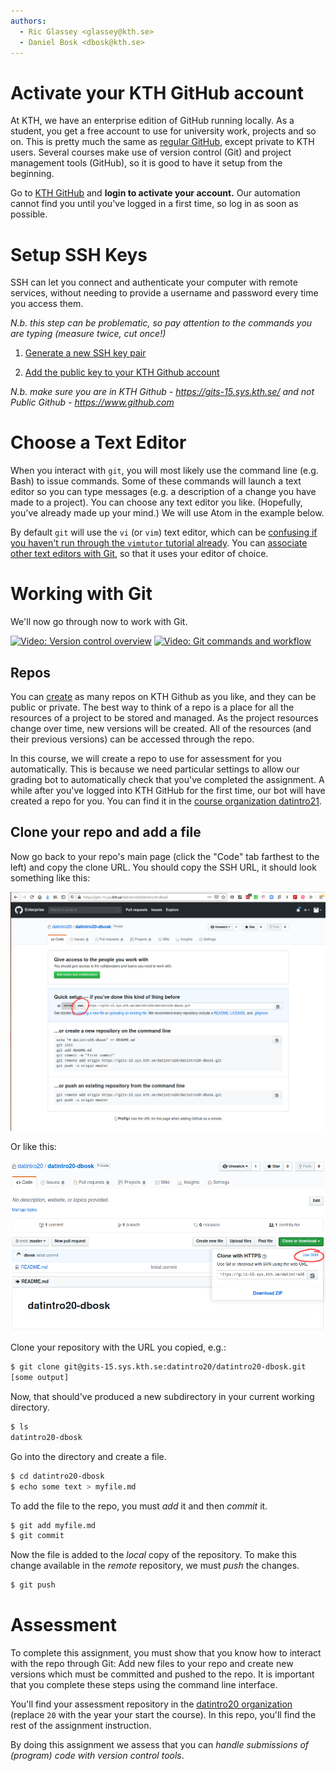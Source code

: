 ```yaml
---
authors:
  - Ric Glassey <glassey@kth.se>
  - Daniel Bosk <dbosk@kth.se>
---
```


# Activate your KTH GitHub account

At KTH, we have an enterprise edition of GitHub running locally. As a
student, you get a free account to use for university work, projects and
so on. This is pretty much the same as [regular GitHub][github], except
private to KTH users. Several courses make use of version control (Git)
and project management tools (GitHub), so it is good to have it setup
from the beginning.

Go to [KTH GitHub][gits] and **login to activate your account.** Our automation 
cannot find you until you've logged in a first time, so log in as soon as 
possible.

[github]: https://github.com
[gits]: https://gits-15.sys.kth.se/


# Setup SSH Keys

SSH can let you connect and authenticate your computer with remote services, 
without needing to provide a username and password every time you access them.

*N.b. this step can be problematic, so pay attention to the commands you
are typing (measure twice, cut once!)*

  1. [Generate a new SSH key pair][github-keypair]

  2. [Add the public key to your KTH Github account][github-addkeys]

[github-keypair]: https://help.github.com/articles/generating-a-new-ssh-key-and-adding-it-to-the-ssh-agent/

[github-addkeys]: https://help.github.com/articles/adding-a-new-ssh-key-to-your-github-account/

*N.b. make sure you are in KTH Github - https://gits-15.sys.kth.se/ and
not Public Github - https://www.github.com*


# Choose a Text Editor

When you interact with `git`, you will most likely use the command line
(e.g. Bash) to issue commands. Some of these commands will launch a text
editor so you can type messages (e.g. a description of a change you have
made to a project). You can choose any text editor you like. (Hopefully, you've 
already made up your mind.) We will use Atom in the example below.

By default `git` will use the `vi` (or `vim`) text editor, which can be 
[confusing if you haven't run through the `vimtutor` tutorial 
already][stackoverflow-exitvim]. You can [associate other text editors with 
Git][github-changeeditor], so that it uses your editor of choice.

[stackoverflow-exitvim]: https://stackoverflow.blog/2017/05/23/stack-overflow-helping-one-million-developers-exit-vim/

[github-changeeditor]: https://help.github.com/articles/associating-text-editors-with-git/


# Working with Git

We'll now go through now to work with Git.

[![Video: Version control overview][vcpic]][vcvid]
[![Video: Git commands and workflow][gitpic]][gitvid]

[vcpic]: https://img.youtube.com/vi/NZmD7uVDCAA/default.jpg
[vcvid]: https://eu.feedbackfruits.com/courses/activity-course/77c81f23-1fa9-4ea8-b72c-e1295ee80f55

[gitpic]: https://img.youtube.com/vi/gVtsRvTpsIM/default.jpg
[gitvid]: https://eu.feedbackfruits.com/courses/activity-course/c6643f70-2027-4a5c-af1f-85059cff7477

## Repos

You can [create][github-makerepo] as many repos on KTH Github as you like, and 
they can be public or private. The best way to think of a repo is a place for 
all the resources of a project to be stored and managed. As the project
resources change over time, new versions will be created. All of the
resources (and their previous versions) can be accessed through the
repo.

[github-makerepo]: https://help.github.com/articles/create-a-repo/

In this course, we will create a repo to use for assessment for you 
automatically. This is because we need particular settings to allow our grading 
bot to automatically check that you've completed the assignment. A while after 
you've logged into KTH GitHub for the first time, our bot will have created a 
repo for you. You can find it in the [course organization 
datintro21][datintro-org].


## Clone your repo and add a file

Now go back to your repo's main page (click the "Code" tab farthest to the 
left) and copy the clone URL. You should copy the SSH URL, it should look 
something like this:

![Copy the URL for SSH][gh-clone]

Or like this:

[gh-clone]: https://github.com/dbosk/introtools/raw/master/modules/git/gh-clone.png

![Copy the URL for SSH on a non-empty repo][gh-clone-nonempty]

[gh-clone-nonempty]: https://github.com/dbosk/introtools/raw/master/modules/git/gh-clone-nonempty.png

Clone your repository with the URL you copied, e.g.:
```bash
$ git clone git@gits-15.sys.kth.se:datintro20/datintro20-dbosk.git
[some output]
```
Now, that should've produced a new subdirectory in your current working 
directory.
```bash
$ ls
datintro20-dbosk
```

Go into the directory and create a file.
```bash
$ cd datintro20-dbosk
$ echo some text > myfile.md
```

To add the file to the repo, you must *add* it and then *commit* it.
```bash
$ git add myfile.md
$ git commit
```

Now the file is added to the *local* copy of the repository. To make this 
change available in the *remote* repository, we must *push* the changes.
```bash
$ git push
```


# Assessment

To complete this assignment, you must show that you know how to interact with 
the repo through Git: Add new files to your repo and create new versions which 
must be committed and pushed to the repo. It is important that you complete 
these steps using the command line interface.

You'll find your assessment repository in the [datintro20 
organization][datintro-org] (replace `20` with the year your start the course).
In this repo, you'll find the rest of the assignment instruction.

[datintro-org]: https://gits-15.sys.kth.se/datintro20

By doing this assignment we assess that you can *handle submissions of 
(program) code with version control tools*.

